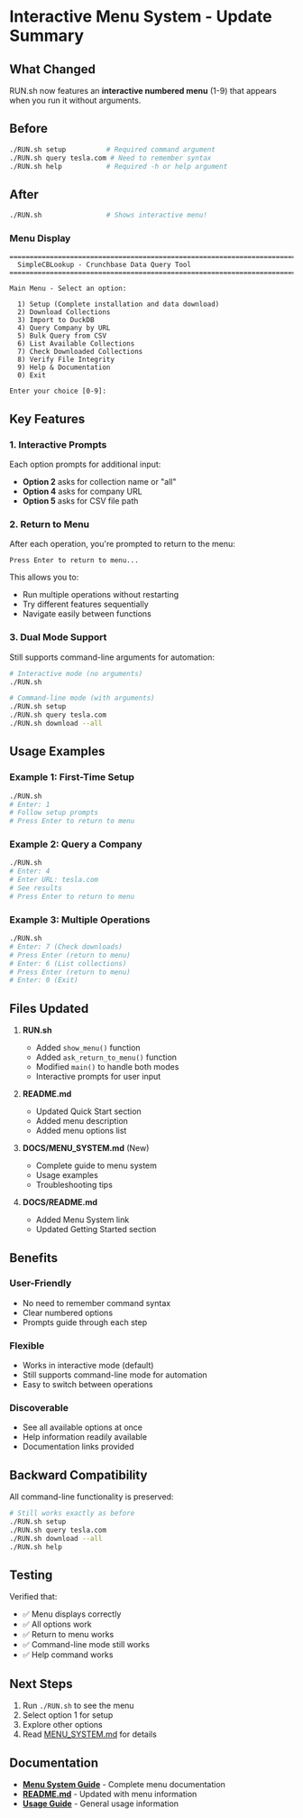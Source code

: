 # Interactive Menu System - Update Summary

## What Changed

RUN.sh now features an **interactive numbered menu** (1-9) that appears when you run it without arguments.

## Before

```bash
./RUN.sh setup          # Required command argument
./RUN.sh query tesla.com # Need to remember syntax
./RUN.sh help           # Required -h or help argument
```

## After

```bash
./RUN.sh                # Shows interactive menu!
```

### Menu Display

```
================================================================================
  SimpleCBLookup - Crunchbase Data Query Tool
================================================================================

Main Menu - Select an option:

  1) Setup (Complete installation and data download)
  2) Download Collections
  3) Import to DuckDB
  4) Query Company by URL
  5) Bulk Query from CSV
  6) List Available Collections
  7) Check Downloaded Collections
  8) Verify File Integrity
  9) Help & Documentation
  0) Exit

Enter your choice [0-9]:
```

## Key Features

### 1. Interactive Prompts
Each option prompts for additional input:
- **Option 2** asks for collection name or "all"
- **Option 4** asks for company URL
- **Option 5** asks for CSV file path

### 2. Return to Menu
After each operation, you're prompted to return to the menu:
```
Press Enter to return to menu...
```

This allows you to:
- Run multiple operations without restarting
- Try different features sequentially
- Navigate easily between functions

### 3. Dual Mode Support
Still supports command-line arguments for automation:

```bash
# Interactive mode (no arguments)
./RUN.sh

# Command-line mode (with arguments)
./RUN.sh setup
./RUN.sh query tesla.com
./RUN.sh download --all
```

## Usage Examples

### Example 1: First-Time Setup
```bash
./RUN.sh
# Enter: 1
# Follow setup prompts
# Press Enter to return to menu
```

### Example 2: Query a Company
```bash
./RUN.sh
# Enter: 4
# Enter URL: tesla.com
# See results
# Press Enter to return to menu
```

### Example 3: Multiple Operations
```bash
./RUN.sh
# Enter: 7 (Check downloads)
# Press Enter (return to menu)
# Enter: 6 (List collections)
# Press Enter (return to menu)
# Enter: 0 (Exit)
```

## Files Updated

1. **RUN.sh**
   - Added `show_menu()` function
   - Added `ask_return_to_menu()` function
   - Modified `main()` to handle both modes
   - Interactive prompts for user input

2. **README.md**
   - Updated Quick Start section
   - Added menu description
   - Added menu options list

3. **DOCS/MENU_SYSTEM.md** (New)
   - Complete guide to menu system
   - Usage examples
   - Troubleshooting tips

4. **DOCS/README.md**
   - Added Menu System link
   - Updated Getting Started section

## Benefits

### User-Friendly
- No need to remember command syntax
- Clear numbered options
- Prompts guide through each step

### Flexible
- Works in interactive mode (default)
- Still supports command-line mode for automation
- Easy to switch between operations

### Discoverable
- See all available options at once
- Help information readily available
- Documentation links provided

## Backward Compatibility

All command-line functionality is preserved:

```bash
# Still works exactly as before
./RUN.sh setup
./RUN.sh query tesla.com
./RUN.sh download --all
./RUN.sh help
```

## Testing

Verified that:
- ✅ Menu displays correctly
- ✅ All options work
- ✅ Return to menu works
- ✅ Command-line mode still works
- ✅ Help command works

## Next Steps

1. Run `./RUN.sh` to see the menu
2. Select option 1 for setup
3. Explore other options
4. Read [MENU_SYSTEM.md](DOCS/MENU_SYSTEM.md) for details

## Documentation

- **[Menu System Guide](DOCS/MENU_SYSTEM.md)** - Complete menu documentation
- **[README.md](README.md)** - Updated with menu information
- **[Usage Guide](DOCS/USAGE.md)** - General usage information

